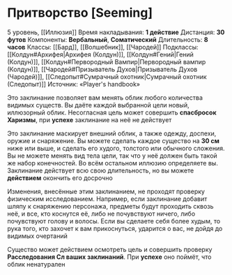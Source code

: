 # Притворство [Seeming]
5 уровень, [[Иллюзия]]
Время накладывания: **1 действие**
Дистанция: **30 футов**
Компоненты: **Вербальный**, **Соматический**
Длительность: **8 часов**
Классы: [[Бард]], [[Волшебник]], [[Чародей]]
Подклассы: [[Колдун#Архифея|Архифея (Колдун)]], [[Колдун#Гений|Гений (Колдун)]], [[Колдун#Первородный Вампир|Первородный вампир (Колдун)]], [[Чародей#Призыватель Духов|Призыватель Духов (Чародей)]], [[Следопыт#Сумрачный охотник|Сумрачный охотник (Следопыт)]]
Источник: «Player's handbook»

Это заклинание позволяет вам менять облик любого количества видимых существ. Вы даёте каждой выбранной цели новый, иллюзорный облик. Несогласная цель может совершить **спасбросок Харизмы**, при **успехе** заклинание на неё не действует

Это заклинание маскирует внешний облик, а также одежду, доспехи, оружие и снаряжение. Вы можете сделать каждое существо на **30 см** ниже или выше, и сделать его худого, толстого или обычного сложения. Вы не можете менять вид тела цели, так что у неё должен быть такой же набор конечностей. Во всём остальном иллюзию определяете вы. Заклинание действует всю свою длительность, но вы можете **действием** окончить его досрочно

Изменения, внесённые этим заклинанием, не проходят проверку физическим исследованием. Например, если заклинание добавит шляпу к снаряжению персонажа, предметы будут проходить сквозь неё, и все, кто коснутся её, либо не почувствуют ничего, либо почувствуют голову и волосы. Если вы сделаете себя более худым, то рука того, кто захочет к вам прикоснуться, ударится о вас, не дойдя до видимых очертаний

Существо может действием осмотреть цель и совершить проверку **Расследования Сл ваших заклинаний**. При **успехе** оно поймёт, что облик ненатурален